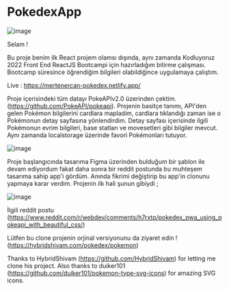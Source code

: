 # PokedexApp
![image](https://user-images.githubusercontent.com/79616834/183291963-19ea1299-27b4-4d07-9a6f-e4221be401d0.png)

Selam !


Bu proje benim ilk React projem olamsı dışında, aynı zamanda Kodluyoruz 2022 Front End ReactJS Bootcampi için hazırladığım bitirme çalışması. Bootcamp süresince öğrendiğim bilgileri olabildiğince uygulamaya çalıştım.

Live : https://mertenercan-pokedex.netlify.app/

Proje içerisindeki tüm datayı PokeAPIv2.0 üzerinden çektim. (https://github.com/PokeAPI/pokeapi). Projenin basitçe tanımı, API'den gelen Pokémon bilgilerini cardlara mapladim, cardlara tıklandığı zaman ise o Pokémonun detay sayfasına yönlendirdim. Detay sayfası içerisinde ilgili Pokémonun evrim bilgileri, base statları ve movesetleri gibi bilgiler mevcut. Aynı zamanda localstorage üzerinde favori Pokémonları tutuyor.

![image](https://user-images.githubusercontent.com/79616834/183292123-977224b1-3a08-48c0-936f-a77e7ad71ba4.png)


Proje başlangıcında tasarıma Figma üzerinden bulduğum bir şablon ile devam ediyordum fakat daha sonra bir reddit postunda bu muhteşem tasarıma sahip app'i gördüm. Anında fikrimi değiştirip bu app'in clonunu yapmaya karar verdim. Projenin ilk hali şunun gibiydi ; 

![image](https://user-images.githubusercontent.com/79616834/183292209-b77eb403-f22e-4f73-867a-bbd71e9088ef.png)


İlgili reddit postu (https://www.reddit.com/r/webdev/comments/h7rxtp/pokedex_pwa_using_pokeapi_with_beautiful_css/)

Lütfen bu clone projenin orjinal versiyonunu da ziyaret edin ! (https://hybridshivam.com/pokedex/pokemon)


Thanks to HybridShivam (https://github.com/HybridShivam) for letting me clone his project. Also thanks to duiker101 (https://github.com/duiker101/pokemon-type-svg-icons) for amazing SVG icons.
